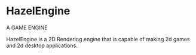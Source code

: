 # HazelEngine
A GAME ENGINE

HazelEngine is a 2D Rendering engine that is capable of making 2d games and 2d desktop applications.
